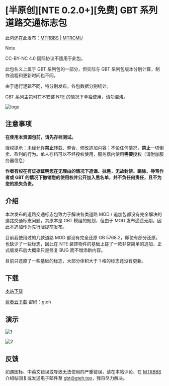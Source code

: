 # \[半原创\]\[NTE 0.2.0+\]\[免费\] GBT 系列道路交通标志包

此包还在此发布：[MTRBBS](//www.mtrbbs.top/thread-7426-1-1.html) | [MTRCMU](//www.mtrbbs.com.cn/resources/26/)

> [!NOTE]
> CC-BY-NC 4.0 国际协议不适用于此包。

此包名义上属于 GBT 系列包的一部分，但实际与 GBT 系列包版本分别计算，制作流程和更新时间也不同。

由于运行逻辑不同，特分别发布，各包数据分别统计。

GBT 系列主包可在不安装 NTE 的情况下单独使用，请勿混淆。

![logo](//drive.gteh.top/api/raw/?path=/GBT%20%E7%B3%BB%E5%88%97%E8%BF%BD%E5%8A%A0%E5%8C%85/img/banner.png)

## 注意事项 

**在使用本资源包前，请先存档测试。**

版权提示：未经允许**禁止**转载、整合、修改追加内容；不论任何情况，**禁止**一切倒卖、盈利的行为。单人存档可以不经授权使用，服务器内使用**需要**授权（请附加服务器信息）

**作者有权在有证据证明您在无理由的情况下造谣、抹黑，无故封禁、踢除、辱骂作者或 GBT 的情况下撤销您的使用权并公开加入黑名单，并不负任何责任，且不为您的损失负责。**

## 介绍

本次发布的道路交通标志包致力于解决各类道路 MOD / 追加包都没有完全解决的道路交通标志问题，其原本是 GBT 模组的规划，但由于 MOD 发布遥遥无期，因此本追加作为先行版提前发布。

目前我使用过的几款道路 MOD 都没有完全还原 GB 5768.2，即使有部分还原，也缺少了一些标志，因此在 NTE 装饰物件的基础上搓了一款非常简单的追加，正式版发布后大概率只是修复 BUG 而不增添新内容。

目前只还原了一些基础的标志，大部分体积大于 1 格的标志还没有更新。

## 下载

[本站下载](/download/)

[蓝奏云下载](//xinxinf.lanzoub.com/b0zjahupc) 密码：gteh

## 演示

![1](//drive.gteh.top/api/raw/?path=/GBT%20%E7%B3%BB%E5%88%97%E8%BF%BD%E5%8A%A0%E5%8C%85/img/road1.png)

![2](//drive.gteh.top/api/raw/?path=/GBT%20%E7%B3%BB%E5%88%97%E8%BF%BD%E5%8A%A0%E5%8C%85/img/road2.png)

## 反馈

如遇图标、中英文错误或导致无法使用的严重错误，请在本站评论、在 [MTRBBS](//www.mtrbbs.top/thread-6274-1-1.html) 介绍帖回复或发送电子邮件至 [gbt@gteh.top](mailto:gbt@gteh.top)，我将尽力解决。